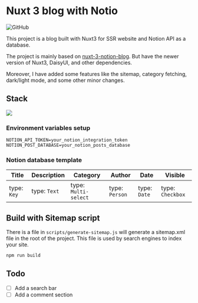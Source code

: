 # Nuxt 3 blog with Notio

![GitHub](https://img.shields.io/github/license/YJack0000/nuxt-notion-blog)

This project is a blog built with Nuxt3 for SSR website and Notion API as a database. 

The project is mainly based on [nuxt-3-notion-blog](https://github.com/egrzeszczak/nuxt-3-notion-blog). But have the newer version of Nuxt3, DaisyUI, and other dependencies. 

Moreover, I have added some features like the sitemap, category fetching, dark/light mode, and some other minor changes.

## Stack
![](https://skillicons.dev/icons?perline=15&i=nuxt,tailwind,vercel)

### Environment variables setup

```env
NOTION_API_TOKEN=your_notion_integration_token
NOTION_POST_DATABASE=your_notion_posts_database
```

### Notion database template

| Title       | Description  | Category             | Author       | Date         | Visible          |
| ----------- | ------------ | -------------------- | ------------ | ------------ | ---------------- |
| type: `Key` | type: `Text` | type: `Multi-select` | type: `Person` | type: `Date` | type: `Checkbox` |

## Build with Sitemap script

There is a file in `scripts/generate-sitemap.js` will generate a sitemap.xml file in the root of the project. This file is used by search engines to index your site.

```bash
npm run build
```

## Todo

- [ ] Add a search bar
- [ ] Add a comment section
